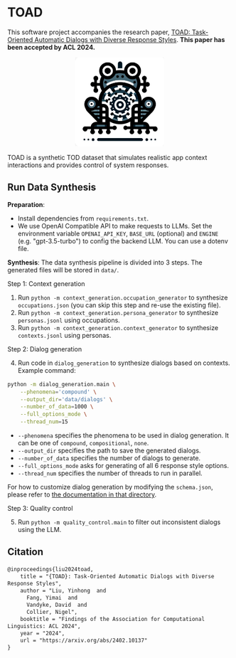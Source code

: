 # TOAD

This software project accompanies the research paper, [TOAD: Task-Oriented Automatic Dialogs with Diverse Response Styles](https://arxiv.org/abs/2402.10137). **This paper has been accepted by ACL 2024.**

<p align="center">
<img src="resources/toad_icon.jpg" alt="Toad" width="200px" height="200px">
</p>

TOAD is a synthetic TOD dataset that simulates realistic app context interactions and provides control of system responses.


## Run Data Synthesis

**Preparation**:
- Install dependencies from `requirements.txt`.
- We use OpenAI Compatible API to make requests to LLMs. Set the environment variable `OPENAI_API_KEY`, `BASE_URL` (optional) and `ENGINE` (e.g. "gpt-3.5-turbo") to config the backend LLM. You can use a dotenv file.

**Synthesis**: The data synthesis pipeline is divided into 3 steps. The generated files will be stored in `data/`.

Step 1: Context generation

1. Run `python -m context_generation.occupation_generator` to synthesize `occupations.json` (you can skip this step and re-use the existing file).
2. Run `python -m context_generation.persona_generator` to synthesize `personas.jsonl` using occupations.
3. Run `python -m context_generation.context_generator` to synthesize `contexts.jsonl` using personas.

Step 2: Dialog generation

4. Run code in `dialog_generation` to synthesize dialogs based on contexts. Example command:

```bash
python -m dialog_generation.main \
    --phenomena='compound' \
    --output_dir='data/dialogs' \
    --number_of_data=1000 \
    --full_options_mode \
    --thread_num=15
```

- `--phenomena` specifies the phenomena to be used in dialog generation. It can be one of `compound`, `compositional`, `none`.   
- `--output_dir` specifies the path to save the generated dialogs.  
- `--number_of_data` specifies the number of dialogs to generate.  
- `--full_options_mode` asks for generating of all 6 response style options.   
- `--thread_num` specifies the number of threads to run in parallel. 

For how to customize dialog generation by modifying the `schema.json`, please refer to [the documentation in that directory](dialog_generation/README.md).

Step 3: Quality control

5. Run `python -m quality_control.main` to filter out inconsistent dialogs using the LLM.


## Citation
```
@inproceedings{liu2024toad,
    title = "{TOAD}: Task-Oriented Automatic Dialogs with Diverse Response Styles", 
    author = "Liu, Yinhong  and
      Fang, Yimai  and
      Vandyke, David  and
      Collier, Nigel",
    booktitle = "Findings of the Association for Computational Linguistics: ACL 2024",
    year = "2024",
    url = "https://arxiv.org/abs/2402.10137"
}
```
